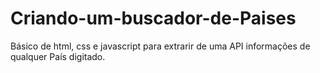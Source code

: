 # Criando-um-buscador-de-Paises
Básico de html, css e javascript para extrarir de uma API informações de qualquer País digitado.
